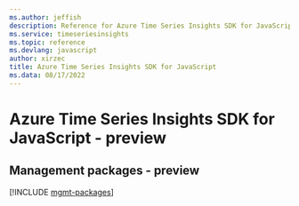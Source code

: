 ```yaml
---
ms.author: jeffish
description: Reference for Azure Time Series Insights SDK for JavaScript
ms.service: timeseriesinsights
ms.topic: reference
ms.devlang: javascript
author: xirzec
title: Azure Time Series Insights SDK for JavaScript
ms.data: 08/17/2022
---
```

# Azure Time Series Insights SDK for JavaScript - preview

## Management packages - preview
[!INCLUDE [mgmt-packages](time-series-insights-mgmt-index.md)]